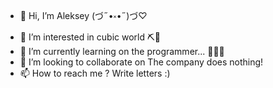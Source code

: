 - 👋 Hi, I’m Aleksey (づ˶•༝•˶)づ♡
- 👀 I’m interested in cubic world ⛏️💎
- 🌱 I’m currently learning on the programmer... 👨🏻‍💻
- 💞️ I’m looking to collaborate on The company does nothing!
- 📫 How to reach me ? Write letters :)

<!---
Tiymep/Tiymep is a ✨ special ✨ repository because its `README.md` (this file) appears on your GitHub profile.
You can click the Preview link to take a look at your changes.
--->
